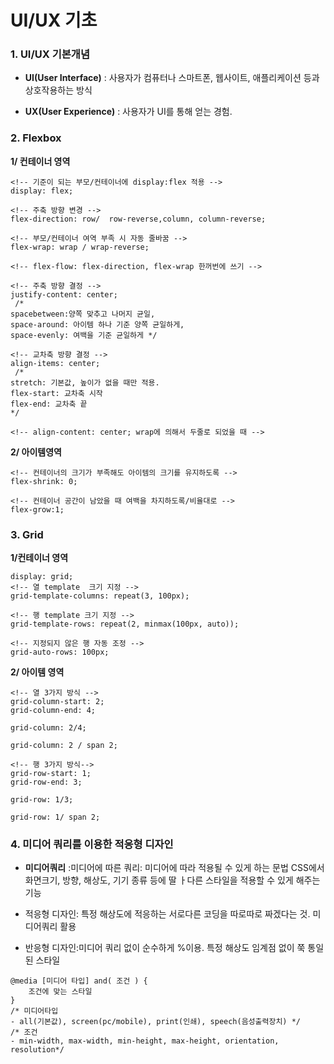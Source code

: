# UI/UX 기초

### 1. UI/UX 기본개념

- **UI(User Interface)**
  : 사용자가 컴퓨터나 스마트폰, 웹사이트, 애플리케이션 등과 상호작용하는 방식

- **UX(User Experience)**
  : 사용자가 UI를 통해 얻는 경험.

### 2. Flexbox

**1/ 컨테이너 영역**

```
<!-- 기준이 되는 부모/컨테이너에 display:flex 적용 -->
display: flex;

<!-- 주축 방향 변경 -->
flex-direction: row/  row-reverse,column, column-reverse;

<!-- 부모/컨테이너 여역 부족 시 자동 줄바꿈 -->
flex-wrap: wrap / wrap-reverse;

<!-- flex-flow: flex-direction, flex-wrap 한꺼번에 쓰기 -->

<!-- 주축 방향 결정 -->
justify-content: center;
 /*
spacebetween:양쪽 맞추고 나머지 균일,
space-around: 아이템 하나 기준 양쪽 균일하게,
space-evenly: 여백을 기준 균일하게 */

<!-- 교차축 방향 결정 -->
align-items: center;
 /*
stretch: 기본값, 높이가 없을 때만 적용.
flex-start: 교차축 시작
flex-end: 교차축 끝
*/

<!-- align-content: center; wrap에 의해서 두줄로 되었을 때 -->
```

**2/ 아이템영역**

```
<!-- 컨테이너의 크기가 부족해도 아이템의 크기를 유지하도록 -->
flex-shrink: 0;

<!-- 컨테이너 공간이 남았을 때 여백을 차지하도록/비율대로 -->
flex-grow:1;
```

### 3. Grid

**1/컨테이너 영역**

```
display: grid;
<!-- 열 template  크기 지정 -->
grid-template-columns: repeat(3, 100px);

<!-- 행 template 크기 지정 -->
grid-template-rows: repeat(2, minmax(100px, auto));

<!-- 지정되지 않은 행 자동 조정 -->
grid-auto-rows: 100px;

```

**2/ 아이템 영역**

```
<!-- 열 3가지 방식 -->
grid-column-start: 2;
grid-column-end: 4;

grid-column: 2/4;

grid-column: 2 / span 2;

<!-- 행 3가지 방식-->
grid-row-start: 1;
grid-row-end: 3;

grid-row: 1/3;

grid-row: 1/ span 2;
```

### 4. 미디어 쿼리를 이용한 적응형 디자인

- **미디어쿼리**
  :미디어에 따른 쿼리: 미디어에 따라 적용될 수 있게 하는 문법
  CSS에서 화면크기, 방향, 해상도, 기기 종류 등에 딸 ㅏ다른 스타일을 적용할 수 있게 해주는 기능

- 적응형 디자인: 특정 해상도에 적응하는 서로다른 코딩을 따로따로 짜겠다는 것. 미디어쿼리 활용
- 반응형 디자인:미디어 쿼리 없이 순수하게 %이용. 특정 해상도 임계점 없이 쭉 통일된 스타일

```
@media [미디어 타입] and( 조건 ) {
    조건에 맞는 스타일
}
/* 미디어타입
- all(기본값), screen(pc/mobile), print(인쇄), speech(음성출력장치) */
/* 조건
- min-width, max-width, min-height, max-height, orientation, resolution*/

```
